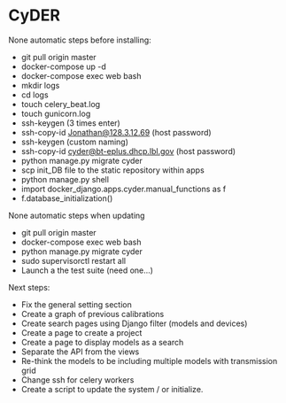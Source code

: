 # CyDER

None automatic steps before installing:
  - git pull origin master
  - docker-compose up -d
  - docker-compose exec web bash
  - mkdir logs
  - cd logs
  - touch celery_beat.log
  - touch gunicorn.log
  - ssh-keygen (3 times enter)
  - ssh-copy-id Jonathan@128.3.12.69 (host password)
  - ssh-keygen (custom naming)
  - ssh-copy-id cyder@bt-eplus.dhcp.lbl.gov  (host password)
  - python manage.py migrate cyder
  - scp init_DB file to the static repository within apps
  - python manage.py shell
  - import docker_django.apps.cyder.manual_functions as f
  - f.database_initialization()

None automatic steps when updating
  - git pull origin master
  - docker-compose exec web bash
  - python manage.py migrate cyder
  - sudo supervisorctl restart all
  - Launch a the test suite (need one...)

Next steps:
  - Fix the general setting section
  - Create a graph of previous calibrations
  - Create search pages using Django filter (models and devices)
  - Create a page to create a project
  - Create a page to display models as a search
  - Separate the API from the views
  - Re-think the models to be including multiple models with transmission grid
  - Change ssh for celery workers
  - Create a script to update the system / or initialize.
